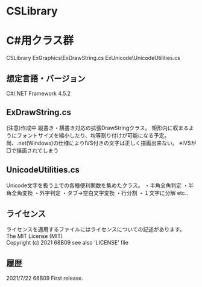 # CSLibrary
C#用クラス群
======================
CSLibrary 
ExGraphics\ExDrawString.cs 
ExUnicode\UnicodeUtilities.cs 
 
想定言語・バージョン
------
C#/.NET Framework 4.5.2 

ExDrawString.cs
------
(注意)作成中 
縦書き・横書き対応の拡張DrawStringクラス。 
矩形内に収まるようにフォントサイズを縮小したり、均等割り付けが可能になる予定。 
尚、.net(Windows)の仕様によりIVS付きの文字は正しく描画出来ない。
※IVSが□で描画されてしまう 
 
UnicodeUtilities.cs
------
Unicode文字を扱う上での各種便利関数を集めたクラス。 
・半角全角判定 
・半角全角変換 
・外字判定 
・タブ→空白文字変換 
・行分割 
・１文字に分解 
etc..

ライセンス
------
ライセンスを適用するファイルにはライセンスについての記述があります。  
The MIT License (MIT)  
Copyright (c) 2021 68B09 
see also 'LICENSE' file 
 
履歴
-----
2021/7/22 68B09 
First release. 
